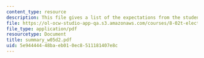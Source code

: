 ```yaml
---
content_type: resource
description: This file gives a list of the expectations from the students in the examination.
file: https://ol-ocw-studio-app-qa.s3.amazonaws.com/courses/8-02t-electricity-and-magnetism-spring-2005/5e94444448baeb010ec8511181407e8c_summary_w05d2.pdf
file_type: application/pdf
resourcetype: Document
title: summary_w05d2.pdf
uid: 5e944444-48ba-eb01-0ec8-511181407e8c
---
```

